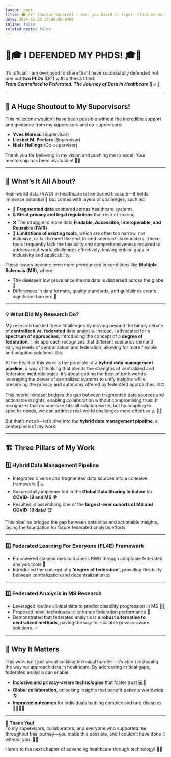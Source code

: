 ```yaml
---
layout: post
title: 🎓 Dr² (Doctor Squared) – Yes, you heard it right! Click on me for more detailed info! 💡
date: 2024-11-29 17:00:00-0400
inline: false
related_posts: false
---
```


# 🎉🎓 I DEFENDED MY PHDS! 🎓🎉

It’s official! I am overjoyed to share that I have successfully defended not one but **two PhDs** (Dr²) with a thesis titled:  
**_From Centralized to Federated: The Journey of Data in Healthcare_** 🏥📊✨

---

## 📜 **A Huge Shoutout to My Supervisors!**

This milestone wouldn’t have been possible without the incredible support and guidance from my supervisors and co-supervisors:

- **Yves Moreau** (Supervisor)
- **Liesbet M. Peeters** (Supervisor)
- **Niels Hellings** (Co-supervisor)

Thank you for believing in my vision and pushing me to excel. Your mentorship has been invaluable! 🙏✨

---

## 🧐 **What’s It All About?**

Real-world data (RWD) in healthcare is like buried treasure—it holds immense potential 🌟 but comes with layers of challenges, such as:

- 🧩 **Fragmented data** scattered across healthcare systems
- 🔒 **Strict privacy and legal regulations** that restrict sharing
- ❌ The struggle to make data **Findable, Accessible, Interoperable, and Reusable (FAIR)**
- 🚧 **Limitations of existing tools**, which are often too narrow, not inclusive, or fail to meet the end-to-end needs of stakeholders. These tools frequently lack the flexibility and comprehensiveness required to address real-world challenges effectively, leaving critical gaps in inclusivity and applicability.

These issues become even more pronounced in conditions like **Multiple Sclerosis (MS)**, where:

- The disease’s low prevalence means data is dispersed across the globe 📂
- Differences in data formats, quality standards, and guidelines create significant barriers 🚧

---

### 💡 **What Did My Research Do?**

My research tackled these challenges by moving beyond the binary debate of **centralized vs. federated** data analysis. Instead, I advocated for a **spectrum of approaches**, introducing the concept of a **degree of federation**. This approach recognizes that different scenarios demand varying levels of centralization and federation, allowing for more flexible and adaptive solutions. 🌐⚖️

At the heart of this work is the principle of a **hybrid data management pipeline**, a way of thinking that blends the strengths of centralized and federated methodologies. It’s about getting the best of both worlds—leveraging the power of centralized systems to unify insights while preserving the privacy and autonomy offered by federated approaches. 🌐⚖️

This hybrid mindset bridges the gap between fragmented data sources and actionable insights, enabling collaboration without compromising trust. It recognizes that no one-size-fits-all solution exists, but by adapting to specific needs, we can address real-world challenges more effectively. 🔐✅

But that’s not all—let’s dive into the **hybrid data management pipeline**, a centerpiece of my work:

---

## 🏗️ **Three Pillars of My Work**

### 1️⃣ **Hybrid Data Management Pipeline**

- Integrated diverse and fragmented data sources into a cohesive framework 📂📊
- Successfully implemented in the **Global Data Sharing Initiative** for **COVID-19 and MS** 🌍
- Resulted in assembling one of the **largest-ever cohorts of MS and COVID-19 data**! 🏆

This pipeline bridged the gap between data silos and actionable insights, laying the foundation for future federated analysis efforts.

---

### 2️⃣ **Federated Learning For Everyone (FL4E) Framework**

- Empowered stakeholders to harness RWD through adaptable federated analysis tools 🤝
- Introduced the concept of a **‘degree of federation’**, providing flexibility between centralization and decentralization ⚖️

---

### 3️⃣ **Federated Analysis in MS Research**

- Leveraged routine clinical data to predict disability progression in MS 🧠💡
- Proposed novel techniques to enhance federation performance 🚀
- Demonstrated that federated analysis is a **robust alternative to centralized methods**, paving the way for scalable privacy-aware solutions. ✅

---

## 🌟 **Why It Matters**

This work isn’t just about tackling technical hurdles—it’s about reshaping the way we approach data in healthcare. By addressing critical gaps, federated analysis can enable:

- **Inclusive and privacy-aware technologies** that foster trust 💻💙
- **Global collaboration**, unlocking insights that benefit patients worldwide 🌎
- **Improved outcomes** for individuals battling complex and rare diseases 👩‍⚕️👨‍⚕️

---

🎉 **Thank You!**  
To my supervisors, collaborators, and everyone who supported me throughout this journey—you made this possible, and I couldn’t have done it without you. 🙏💖

Here’s to the next chapter of advancing healthcare through technology! 🚀✨
